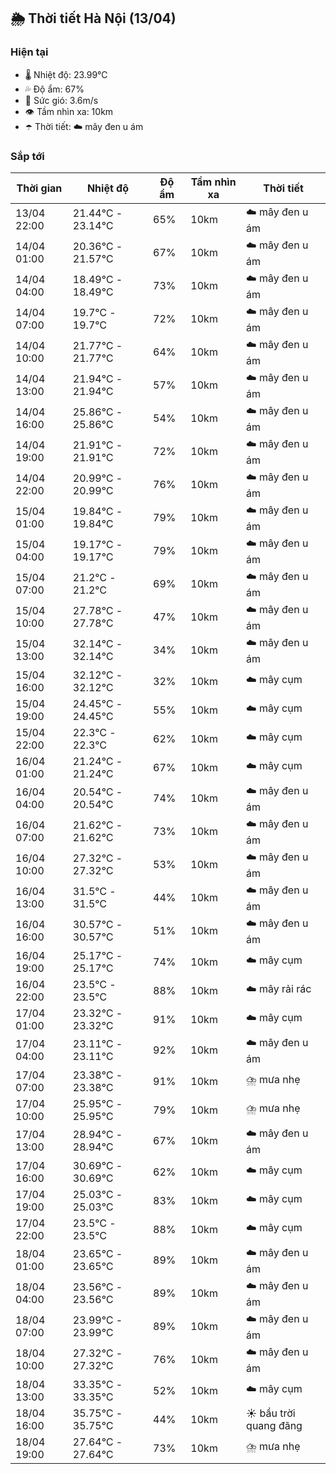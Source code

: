 ## 🌦️ Thời tiết Hà Nội (13/04)

### Hiện tại

- 🌡️ Nhiệt độ: 23.99℃
- 💦 Độ ẩm: 67%
- 💨 Sức gió: 3.6m/s
- 👁️ Tầm nhìn xa: 10km
- ☂️ Thời tiết: ☁️ mây đen u ám

### Sắp tới

| Thời gian | Nhiệt độ | Độ ẩm | Tầm nhìn xa | Thời tiết |
| --- | --- | --- | --- | --- |
| 13/04 22:00 | 21.44℃ - 23.14℃ | 65% | 10km | ☁️ mây đen u ám |
| 14/04 01:00 | 20.36℃ - 21.57℃ | 67% | 10km | ☁️ mây đen u ám |
| 14/04 04:00 | 18.49℃ - 18.49℃ | 73% | 10km | ☁️ mây đen u ám |
| 14/04 07:00 | 19.7℃ - 19.7℃ | 72% | 10km | ☁️ mây đen u ám |
| 14/04 10:00 | 21.77℃ - 21.77℃ | 64% | 10km | ☁️ mây đen u ám |
| 14/04 13:00 | 21.94℃ - 21.94℃ | 57% | 10km | ☁️ mây đen u ám |
| 14/04 16:00 | 25.86℃ - 25.86℃ | 54% | 10km | ☁️ mây đen u ám |
| 14/04 19:00 | 21.91℃ - 21.91℃ | 72% | 10km | ☁️ mây đen u ám |
| 14/04 22:00 | 20.99℃ - 20.99℃ | 76% | 10km | ☁️ mây đen u ám |
| 15/04 01:00 | 19.84℃ - 19.84℃ | 79% | 10km | ☁️ mây đen u ám |
| 15/04 04:00 | 19.17℃ - 19.17℃ | 79% | 10km | ☁️ mây đen u ám |
| 15/04 07:00 | 21.2℃ - 21.2℃ | 69% | 10km | ☁️ mây đen u ám |
| 15/04 10:00 | 27.78℃ - 27.78℃ | 47% | 10km | ☁️ mây đen u ám |
| 15/04 13:00 | 32.14℃ - 32.14℃ | 34% | 10km | ☁️ mây đen u ám |
| 15/04 16:00 | 32.12℃ - 32.12℃ | 32% | 10km | ☁️ mây cụm |
| 15/04 19:00 | 24.45℃ - 24.45℃ | 55% | 10km | ☁️ mây cụm |
| 15/04 22:00 | 22.3℃ - 22.3℃ | 62% | 10km | ☁️ mây cụm |
| 16/04 01:00 | 21.24℃ - 21.24℃ | 67% | 10km | ☁️ mây cụm |
| 16/04 04:00 | 20.54℃ - 20.54℃ | 74% | 10km | ☁️ mây đen u ám |
| 16/04 07:00 | 21.62℃ - 21.62℃ | 73% | 10km | ☁️ mây đen u ám |
| 16/04 10:00 | 27.32℃ - 27.32℃ | 53% | 10km | ☁️ mây đen u ám |
| 16/04 13:00 | 31.5℃ - 31.5℃ | 44% | 10km | ☁️ mây đen u ám |
| 16/04 16:00 | 30.57℃ - 30.57℃ | 51% | 10km | ☁️ mây đen u ám |
| 16/04 19:00 | 25.17℃ - 25.17℃ | 74% | 10km | ☁️ mây cụm |
| 16/04 22:00 | 23.5℃ - 23.5℃ | 88% | 10km | ☁️ mây rải rác |
| 17/04 01:00 | 23.32℃ - 23.32℃ | 91% | 10km | ☁️ mây cụm |
| 17/04 04:00 | 23.11℃ - 23.11℃ | 92% | 10km | ☁️ mây đen u ám |
| 17/04 07:00 | 23.38℃ - 23.38℃ | 91% | 10km | ⛈️ mưa nhẹ |
| 17/04 10:00 | 25.95℃ - 25.95℃ | 79% | 10km | ⛈️ mưa nhẹ |
| 17/04 13:00 | 28.94℃ - 28.94℃ | 67% | 10km | ☁️ mây đen u ám |
| 17/04 16:00 | 30.69℃ - 30.69℃ | 62% | 10km | ☁️ mây cụm |
| 17/04 19:00 | 25.03℃ - 25.03℃ | 83% | 10km | ☁️ mây cụm |
| 17/04 22:00 | 23.5℃ - 23.5℃ | 88% | 10km | ☁️ mây cụm |
| 18/04 01:00 | 23.65℃ - 23.65℃ | 89% | 10km | ☁️ mây đen u ám |
| 18/04 04:00 | 23.56℃ - 23.56℃ | 89% | 10km | ☁️ mây đen u ám |
| 18/04 07:00 | 23.99℃ - 23.99℃ | 89% | 10km | ☁️ mây đen u ám |
| 18/04 10:00 | 27.32℃ - 27.32℃ | 76% | 10km | ☁️ mây đen u ám |
| 18/04 13:00 | 33.35℃ - 33.35℃ | 52% | 10km | ☁️ mây cụm |
| 18/04 16:00 | 35.75℃ - 35.75℃ | 44% | 10km | ☀️ bầu trời quang đãng |
| 18/04 19:00 | 27.64℃ - 27.64℃ | 73% | 10km | ⛈️ mưa nhẹ |

